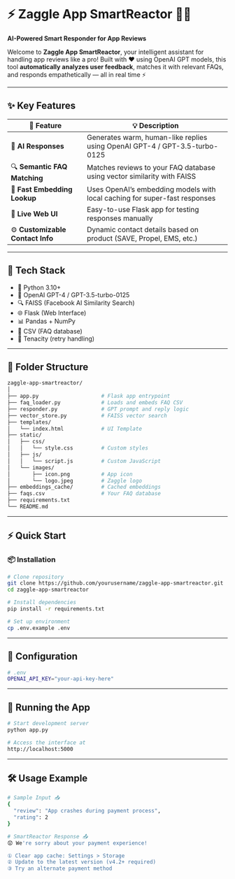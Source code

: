 # ⚡️ Zaggle App SmartReactor 🤖🔥  
**AI-Powered Smart Responder for App Reviews**

Welcome to **Zaggle App SmartReactor**, your intelligent assistant for handling app reviews like a pro! Built with ❤️ using OpenAI GPT models, this tool **automatically analyzes user feedback**, matches it with relevant FAQs, and responds empathetically — all in real time ⚡

---

## ✨ Key Features

| 🚀 Feature                         | 💡 Description                                                                 |
|----------------------------------|-------------------------------------------------------------------------------|
| 🤖 **AI Responses**              | Generates warm, human-like replies using OpenAI GPT-4 / GPT-3.5-turbo-0125   |
| 🔍 **Semantic FAQ Matching**     | Matches reviews to your FAQ database using vector similarity with FAISS      |
| 🧠 **Fast Embedding Lookup**     | Uses OpenAI’s embedding models with local caching for super-fast responses   |
| 🧪 **Live Web UI**               | Easy-to-use Flask app for testing responses manually                         |
| ⚙️ **Customizable Contact Info** | Dynamic contact details based on product (SAVE, Propel, EMS, etc.)           |

---

## 🧰 Tech Stack

- 🐍 Python 3.10+
- 🧠 OpenAI GPT-4 / GPT-3.5-turbo-0125
- 🔍 FAISS (Facebook AI Similarity Search)
- 🌐 Flask (Web Interface)
- 📊 Pandas + NumPy
- 📁 CSV (FAQ database)
- 🔁 Tenacity (retry handling)

---

## 📁 Folder Structure

```bash
zaggle-app-smartreactor/
│
├── app.py                    # Flask app entrypoint
├── faq_loader.py             # Loads and embeds FAQ CSV
├── responder.py              # GPT prompt and reply logic
├── vector_store.py           # FAISS vector search
├── templates/
│   └── index.html            # UI Template
├── static/
│   ├── css/
│   │   └── style.css         # Custom styles
│   ├── js/
│   │   └── script.js         # Custom JavaScript
│   └── images/
│       ├── icon.png          # App icon
│       └── logo.jpeg         # Zaggle logo
├── embeddings_cache/         # Cached embeddings
├── faqs.csv                  # Your FAQ database
├── requirements.txt
└── README.md
```
---

## ⚡ Quick Start

### 📦 Installation
```bash
# Clone repository
git clone https://github.com/yourusername/zaggle-app-smartreactor.git
cd zaggle-app-smartreactor

# Install dependencies
pip install -r requirements.txt

# Set up environment
cp .env.example .env
```

---

## 🔧 Configuration
```bash
# .env
OPENAI_API_KEY="your-api-key-here"
```

---

## 🚦 Running the App
```bash
# Start development server
python app.py

# Access the interface at
http://localhost:5000
```

---

## 🛠️ Usage Example
```bash
# Sample Input 📥
{
  "review": "App crashes during payment process",
  "rating": 2
}

# SmartReactor Response 📤
😟 We're sorry about your payment experience!

① Clear app cache: Settings > Storage
② Update to the latest version (v4.2+ required)
③ Try an alternate payment method
```


